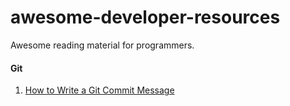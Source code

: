 # awesome-developer-resources
Awesome reading material for programmers.

#### Git
1. [How to Write a Git Commit Message](https://chris.beams.io/posts/git-commit/)
